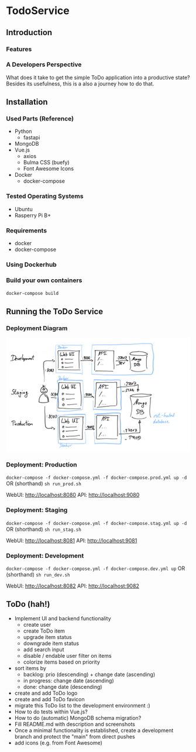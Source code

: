 # TodoService

## Introduction

### Features

### A Developers Perspective

What does it take to get the simple ToDo application into a productive state?
Besides its usefulness, this is a also a journey how to do that.

## Installation

### Used Parts (Reference)

* Python
  * fastapi
* MongoDB
* Vue.js
  * axios
  * Bulma CSS (buefy)
  * Font Awesome Icons
* Docker
  * docker-compose

### Tested Operating Systems

* Ubuntu
* Rasperry Pi B+

### Requirements

* docker
* docker-compose

### Using Dockerhub

### Build your own containers

`docker-compose build`

## Running the ToDo Service

### Deployment Diagram

![Deployment Diagram](./images/deployment_diagram.png)

### Deployment: Production

`docker-compose -f docker-compose.yml -f docker-compose.prod.yml up -d`
OR (shorthand)
`sh run_prod.sh`

WebUI: [http://localhost:8080](http://localhost:8080)
API: [http://localhost:9080](http://localhost:9080/docs)

### Deployment: Staging

`docker-compose -f docker-compose.yml -f docker-compose.stag.yml up -d`
OR (shorthand)
`sh run_stag.sh`

WebUI: [http://localhost:8081](http://localhost:8081)
API: [http://localhost:9081](http://localhost:9081/docs)

### Deployment: Development

`docker-compose -f docker-compose.yml -f docker-compose.dev.yml up`
OR (shorthand)
`sh run_dev.sh`

WebUI: [http://localhost:8082](http://localhost:8082)
API: [http://localhost:9082](http://localhost:9082/docs)

## ToDo (hah!)

* Implement UI and backend functionality
  * create user
  * create ToDo item
  * upgrade item status
  * downgrade item status
  * add search input
  * disable / endable user filter on items
  * colorize items based on priority
* sort items by
  * backlog: prio (descending) + change date (ascending)
  * in progress: change date (ascending)
  * done: change date (descending)
* create and add ToDo logo
* create and add ToDo favicon
* migrate this ToDo list to the development environment :)
* How to do tests within Vue.js?
* How to do (automatic) MongoDB schema migration?
* Fill README.md with description and screenshots
* Once a minimal functionality is established, create a development branch and
  protect the "main" from direct pushes
* add icons (e.g. from Font Awesome)
